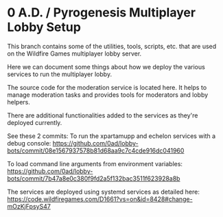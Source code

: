 # 0 A.D. / Pyrogenesis Multiplayer Lobby Setup

This branch contains some of the utilities, tools, scripts, etc. that are used on the Wildfire 
Games multiplayer lobby server.

Here we can document some things about how we deploy the various services to run the multiplayer 
lobby.

The source code for the moderation service is located here. It helps to manage moderation tasks 
and provides tools for moderators and lobby helpers.

 
There are additional functionalities added to the services as they're deployed currently.


See these 2 commits:
To run the xpartamupp and echelon services with a debug console:
https://github.com/0ad/lobby-bots/commit/08e1567937578b81d68aa9c7c4cde916dc041960

To load command line arguments from environment variables:
https://github.com/0ad/lobby-bots/commit/7b47a8e0c380f9fd2a5f132bac3511f623928a8b


The services are deployed using systemd services as detailed here: 
https://code.wildfiregames.com/D1661?vs=on&id=8428#change-mOzKjFpsyS47
